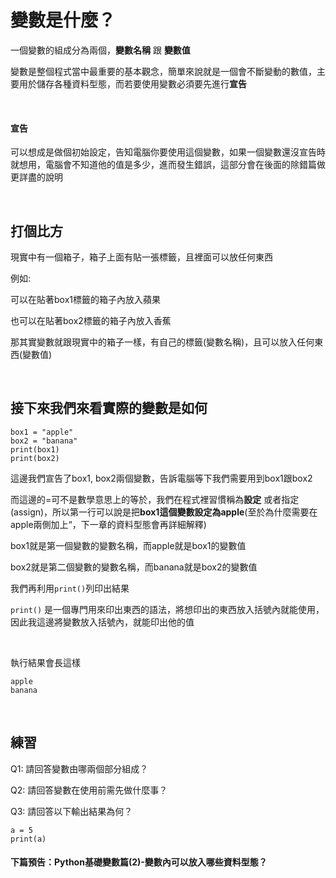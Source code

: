 # 變數是什麼？

一個變數的組成分為兩個，**變數名稱** 跟 **變數值**

變數是整個程式當中最重要的基本觀念，簡單來說就是一個會不斷變動的數值，主要用於儲存各種資料型態，而若要使用變數必須要先進行**宣告**

&nbsp;

#### 宣告
可以想成是做個初始設定，告知電腦你要使用這個變數，如果一個變數還沒宣告時就想用，電腦會不知道他的值是多少，進而發生錯誤，這部分會在後面的除錯篇做更詳盡的說明

&nbsp;

## 打個比方

現實中有一個箱子，箱子上面有貼一張標籤，且裡面可以放任何東西

例如:

可以在貼著box1標籤的箱子內放入蘋果

也可以在貼著box2標籤的箱子內放入香蕉

那其實變數就跟現實中的箱子一樣，有自己的標籤(變數名稱)，且可以放入任何東西(變數值)

&nbsp;

## 接下來我們來看實際的變數是如何

```
box1 = "apple"
box2 = "banana"
print(box1)
print(box2)
```

這邊我們宣告了box1, box2兩個變數，告訴電腦等下我們需要用到box1跟box2

而這邊的=可不是數學意思上的等於，我們在程式裡習慣稱為**設定** 或者指定(assign)，所以第一行可以說是把**box1這個變數設定為apple**(至於為什麼需要在apple兩側加上“，下一章的資料型態會再詳細解釋)

box1就是第一個變數的變數名稱，而apple就是box1的變數值

box2就是第二個變數的變數名稱，而banana就是box2的變數值

我們再利用```print()```列印出結果

```print()``` 是一個專門用來印出東西的語法，將想印出的東西放入括號內就能使用，因此我這邊將變數放入括號內，就能印出他的值

&nbsp;

執行結果會長這樣

```
apple
banana
```
&nbsp;

## 練習

Q1: 請回答變數由哪兩個部分組成？

Q2: 請回答變數在使用前需先做什麼事？

Q3: 請回答以下輸出結果為何？
```
a = 5
print(a)
```

#### 下篇預告：Python基礎變數篇(2)-變數內可以放入哪些資料型態？